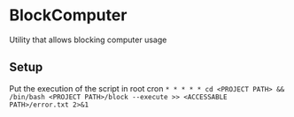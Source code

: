 # BlockComputer
Utility that allows blocking computer usage

## Setup
Put the execution of the script in root cron
```* * * * * cd <PROJECT PATH> && /bin/bash <PROJECT PATH>/block --execute >> <ACCESSABLE PATH>/error.txt 2>&1```